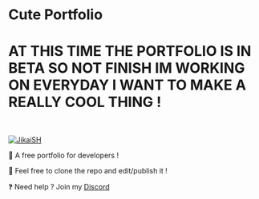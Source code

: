 # Cute Portfolio
# AT THIS TIME THE PORTFOLIO IS IN BETA SO NOT FINISH IM WORKING ON EVERYDAY I WANT TO MAKE A REALLY COOL THING !
  <br />
    <p>
    <a href="https://jikaish.tk"><img src="https://cdn.discordapp.com/attachments/945777061891567657/962697106836045864/unknown.png" alt="JikaiSH" /></a>
  </p>

🔧 A free portfolio for developers !

🔧 Feel free to clone the repo and edit/publish it !

❓ Need help ? Join my [Discord](https://discord.gg/52Nc5Qry4t)
